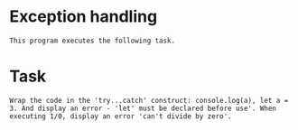 # Exception handling
```
This program executes the following task.
```

# Task
```
Wrap the code in the 'try...catch' construct: console.log(a), let a = 3. And display an error - 'let' must be declared before use'. When executing 1/0, display an error 'can't divide by zero'.
```
